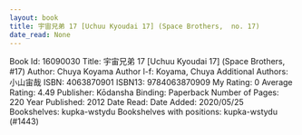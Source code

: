 ```yaml
---
layout: book
title: 宇宙兄弟 17 [Uchuu Kyoudai 17] (Space Brothers,  no. 17)
date_read: None
---
```


Book Id: 16090030
Title: 宇宙兄弟 17 [Uchuu Kyoudai 17] (Space Brothers, #17)
Author: Chuya Koyama
Author l-f: Koyama, Chuya
Additional Authors: 小山宙哉
ISBN: 4063870901
ISBN13: 9784063870909
My Rating: 0
Average Rating: 4.49
Publisher: Kōdansha
Binding: Paperback
Number of Pages: 220
Year Published: 2012
Date Read: 
Date Added: 2020/05/25
Bookshelves: kupka-wstydu
Bookshelves with positions: kupka-wstydu (#1443)

